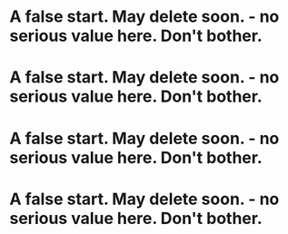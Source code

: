 # A false start.  May delete soon. - no serious value here.  Don't bother.
# A false start.  May delete soon. - no serious value here.  Don't bother.
# A false start.  May delete soon. - no serious value here.  Don't bother.
# A false start.  May delete soon. - no serious value here.  Don't bother.
